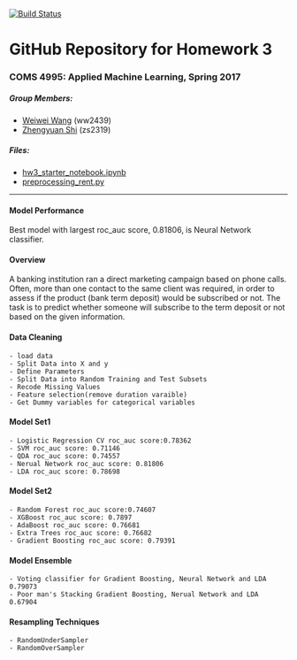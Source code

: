 
[![Build Status](https://travis-ci.com/AppliedMachineLearning/homework-iii-WeiweiVivianWang.svg?token=FY3cqhRLkpqpLqmFhgu9&branch=master)](https://travis-ci.com/AppliedMachineLearning/homework-iii-WeiweiVivianWang)


# GitHub Repository for Homework 3

### COMS 4995: Applied Machine Learning, Spring 2017



##### Group Members:

- [Weiwei Wang](https://github.com/WeiweiVivianWang) (ww2439)
- [Zhengyuan Shi](https://github.com/KennethAY) (zs2319)

##### Files:

- [hw3_starter_notebook.ipynb](./hw3_starter_notebook.ipynb)
- [preprocessing_rent.py](./preprocessing_rent.py)


*****

#### Model Performance

Best model with largest roc_auc score, 0.81806, is Neural Network classifier.


#### Overview

A banking institution ran a direct marketing campaign based on phone calls. Often, more than one contact to the same client was required, in order to assess if the product (bank term deposit) would be subscribed or not. The task is to predict whether someone will subscribe to the term deposit or not based on the given information.

#### Data Cleaning

	- load data  
	- Split Data into X and y
	- Define Parameters
	- Split Data into Random Training and Test Subsets
	- Recode Missing Values 
	- Feature selection(remove duration varaible)	
	- Get Dummy variables for categorical variables

	 	

#### Model Set1 

	- Logistic Regression CV roc_auc score:0.78362	
	- SVM roc_auc score: 0.71146
	- QDA roc_auc score: 0.74557
	- Nerual Network roc_auc score: 0.81806
	- LDA roc_auc score: 0.78698


#### Model Set2

	- Random Forest roc_auc score:0.74607	
	- XGBoost roc_auc score: 0.7897
	- AdaBoost roc_auc score: 0.76681
	- Extra Trees roc_auc score: 0.76682
	- Gradient Boosting roc_auc score: 0.79391

#### Model Ensemble
	- Voting classifier for Gradient Boosting, Neural Network and LDA 0.79073
	- Poor man's Stacking Gradient Boosting, Nerual Network and LDA 0.67904

#### Resampling Techniques
	- RandomUnderSampler 
	- RandomOverSampler







